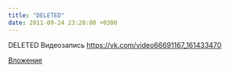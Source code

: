 ```yaml
---
title: "DELETED"
date: 2011-09-24 23:28:00 +0300
---
```


DELETED
Видеозапись
https://vk.com/video66691167_161433470

[Вложение](https://vk.com/video66691167_161433470)
